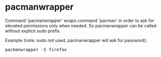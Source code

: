 # pacmanwrapper
Command 'pacmanwrapper' wraps command 'pacman' in order to ask for elevated permissions only when needed.
So pacmanwrapper can be called without explicit sudo prefix.

Example (note: sudo not used, pacmanwrapper will ask for password):
<pre>
pacmanwrapper -S firefox
</pre>
